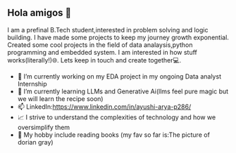 ## Hola amigos 👋




I am a prefinal B.Tech student,interested in problem solving and logic building.
I have made some projects to keep my journey growth exponential.
Created  some cool projects in the field of data analaysis,python programming and embedded system.
I am interested in how stuff works(literally!)🌐.
Lets keep in touch and create together💻.
 

- 🔭 I’m currently working on my EDA project in my ongoing Data analyst Internship
- 📖 I’m currently learning LLMs and Generative Ai(llms feel pure magic but we will learn the recipe soon)
- 📫 LinkedIn:https://www.linkedin.com/in/ayushi-arya-p286/
- 📈 I strive to understand the complexities of technology and how we oversimplify them
- 📘 My hobby include reading books (my fav so far is:The picture of dorian gray)

  
